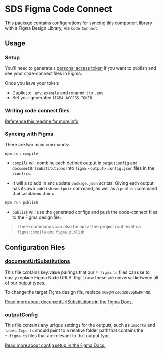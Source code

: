 # SDS Figma Code Connect

This package contains configurations for syncing this component library with a Figma Design Library, via `Code Connect`.

## Usage

### Setup

You'll need to generate a [personal access token](https://help.figma.com/hc/en-us/articles/8085703771159-Manage-personal-access-tokens) if you want to publish and see your code-connect files in Figma.

Once you have your token:

- Duplicate `.env.example` and rename it to `.env`
- Set your generated `FIGMA_ACCESS_TOKEN`

### Writing code connect files

[Reference this readme for more info](/packages/sds-web-components/src/figma/README.md)

### Syncing with Figma

There are two main commands:

```bash
npm run compile
```

- `compile` will combine each defined output in `outputConfig` and `documentUrlSubstitutions` into `figma.<output>.config.json` files in the `/configs`.

- It will also add in and update `package.json` scripts. Giving each output has its own `publish:<output>` command, as well as a `publish` command that combines them.

```bash
npm run publish
```

- `publish` will use the generated configs and push the code-connect files to the Figma design file.

> These commands can also be run at the project root level via `figma:compile` and `figma:publish`

## Configuration Files

### [documentUrlSubstitutions](./documentUrlSubstitutions.json)

This file contains key:value pairings that our `*.figma.ts` files can use to easily replace Figma Node URLS. Right now these are universal between all of our output types.

To change the target Figma design file, replace `mG9gWTcs6dZ0v0pNwKPnNK`.

[Read more about documentUrlSubstitutions in the Figma Docs.](https://www.figma.com/code-connect-docs/api/config-file/#documenturlsubstitutions)

### [outputConfig](./outputConfig.json)

This file contains any unique settings for the outputs, such as `imports` and `label`. `Imports` should point to a relative folder path that contains the `*.figma.ts` files that are relevant to that output type.

[Read more about config setup in the Figma Docs.](https://www.figma.com/code-connect-docs/api/config-file/)
